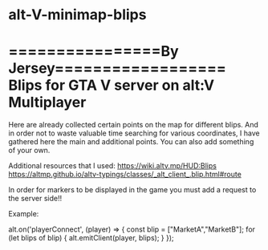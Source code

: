 # alt-V-minimap-blips
================By Jersey==================
Blips for GTA V server on alt:V Multiplayer
===========================================
Here are already collected certain points on the map for different blips.
And in order not to waste valuable time searching for various coordinates, I have gathered here the main and additional points.
You can also add something of your own.

Additional resources that I used:
 https://wiki.altv.mp/HUD:Blips
 https://altmp.github.io/altv-typings/classes/_alt_client_.blip.html#route

In order for markers to be displayed in the game you must add a request to the server side!!

Example:

alt.on('playerConnect', (player) => {
const blip = ["MarketA","MarketB"];
	for (let blips of blip) {
    alt.emitClient(player, blips);
  }
});
